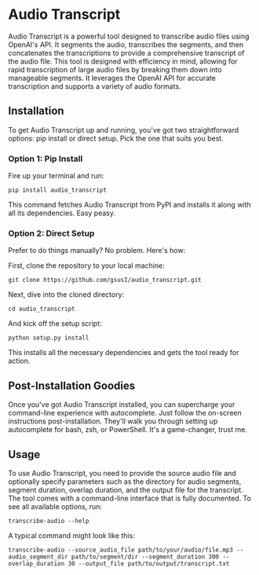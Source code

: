 # Audio Transcript

Audio Transcript is a powerful tool designed to transcribe audio files using OpenAI's API. It segments the audio, transcribes the segments, and then concatenates the transcriptions to provide a comprehensive transcript of the audio file. This tool is designed with efficiency in mind, allowing for rapid transcription of large audio files by breaking them down into manageable segments. It leverages the OpenAI API for accurate transcription and supports a variety of audio formats.

## Installation

To get Audio Transcript up and running, you've got two straightforward options: pip install or direct setup. Pick the one that suits you best.

### Option 1: Pip Install

Fire up your terminal and run:

```
pip install audio_transcript
```

This command fetches Audio Transcript from PyPI and installs it along with all its dependencies. Easy peasy.

### Option 2: Direct Setup

Prefer to do things manually? No problem. Here's how:

First, clone the repository to your local machine:

```
git clone https://github.com/gsusI/audio_transcript.git
```

Next, dive into the cloned directory:

```
cd audio_transcript
```

And kick off the setup script:

```
python setup.py install
```

This installs all the necessary dependencies and gets the tool ready for action.

## Post-Installation Goodies

Once you've got Audio Transcript installed, you can supercharge your command-line experience with autocomplete. Just follow the on-screen instructions post-installation. They'll walk you through setting up autocomplete for bash, zsh, or PowerShell. It's a game-changer, trust me.

## Usage

To use Audio Transcript, you need to provide the source audio file and optionally specify parameters such as the directory for audio segments, segment duration, overlap duration, and the output file for the transcript. The tool comes with a command-line interface that is fully documented. To see all available options, run:

```
transcribe-audio --help
```

A typical command might look like this:

```
transcribe-audio --source_audio_file path/to/your/audio/file.mp3 --audio_segment_dir path/to/segment/dir --segment_duration 300 --overlap_duration 30 --output_file path/to/output/transcript.txt
```
